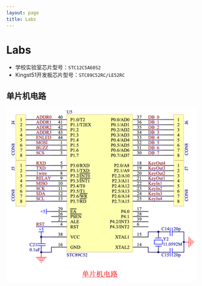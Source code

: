 ```yaml
---
layout: page
title: Labs
---
```


# Labs

- 学校实验室芯片型号：`STC12C5A60S2`
- Kingst51开发板芯片型号：`STC89C52RC/LE52RC`

## 单片机电路

<img src="labs/attachments/Pasted%20image%2020251014102143.png" alt="" srcset="{{ site.baseurl }}/labs/attachments/Pasted%20image%2020251014102143.png">

